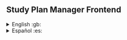 
## Study Plan Manager Frontend

<details>
  <summary>English :gb:</summary>

# Repository Description

Welcome to the frontend repository of **Study Plan Manager** – an application designed to organize and manage academic study plans. This frontend provides an intuitive user interface for interacting with the platform, allowing users to manage subjects, study plans, and their academic progress efficiently.

## Key Features:

- **User-Friendly Interface:** Intuitive and responsive design for managing study plans and subjects.
- **Dynamic Visualization:** Real-time visualization of study plans, current enrollments, and progress tracking.
- **Interactive Filters:** Easily filter and sort subjects based on status, prerequisites, and performance.
- **Notifications:** Receive updates on blocked/unblocked subjects and other important changes.

## Upcoming Features (Future):

- **Plan Sharing:** Share study plans with others and import plans from university websites or PDFs.
- **Class Schedule Calendar:** View and manage class schedules with special events.

## Technologies:

- **React.js** for building the user interface.
- **Node.js** for server management
- **SCSS** for styles

## Requirements:

- **Node.js 17.5.0 or higher**
- **npm** or **yarn** package manager
- **.env** file with backend API URL

## Setup Instructions:

1. Clone the Repository:
   ```bash
   git clone https://github.com/your-username/study-plan-manager-frontend.git
   ```

2. Navigate to the Project Directory:
   ```bash
   cd StudyPlanManager
   ```

3. Install Dependencies:
   ```bash
   npm install
   # or
   yarn install
   ```

4. Create the Environment File:
   ```env
   REACT_APP_API_URL=http://localhost:8080
   ```

5. Run the Application:
   ```bash
   npm start
   # or
   yarn start
   ```

6. Access the Application:
   Open your browser and navigate to `http://localhost:3000`.

</details>

<details>
  <summary>Español :es:</summary>

# Descripción del Repositorio

Bienvenido al repositorio del frontend de **Study Plan Manager** – una aplicación diseñada para organizar y gestionar planes de estudio académicos. Este frontend ofrece una interfaz intuitiva para interactuar con la plataforma y gestionar asignaturas, planes de estudio y el progreso académico de manera eficiente.

## Características Clave:

- **Interfaz Amigable:** Diseño intuitivo y responsivo para gestionar planes de estudio y asignaturas.
- **Visualización Dinámica:** Visualización en tiempo real de los planes de estudio, inscripciones actuales y seguimiento del progreso.
- **Filtros Interactivos:** Filtra y ordena asignaturas según estado, correlatividades y rendimiento.
- **Notificaciones:** Recibe actualizaciones sobre asignaturas bloqueadas/desbloqueadas y otros cambios importantes.

## Tecnologías:

- **React.js** para la construcción de la interfaz.
- **Node.js** para manejo de servidor.
- **SCSS* para estilos

## Requisitos:

- **Node.js 17.5.0 o superior**
- **npm** o **yarn**
- Archivo **.env** con la URL de la API

## Instrucciones para Configurar el Proyecto:

1. Clona el Repositorio:
   ```bash
   git clone https://github.com/your-username/study-plan-manager-frontend.git
   ```

2. Accede al Directorio del Proyecto:
   ```bash
   cd study-plan-manager-frontend
   ```

3. Instala las Dependencias:
   ```bash
   npm install
   # o
   yarn install
   ```

4. Crea el Archivo de Entorno:
   ```env
   REACT_APP_API_URL=http://localhost:8080
   ```

5. Ejecuta la Aplicación:
   ```bash
   npm start
   # o
   yarn start
   ```

6. Accede a la Aplicación:
   Abre tu navegador y navega a `http://localhost:3000`.

</details>
